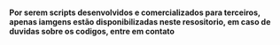 <h4>Por serem scripts desenvolvidos e comercializados para terceiros, apenas iamgens estão disponibilizadas neste resositorio, em caso de duvidas sobre os codigos, entre em contato</h4>
